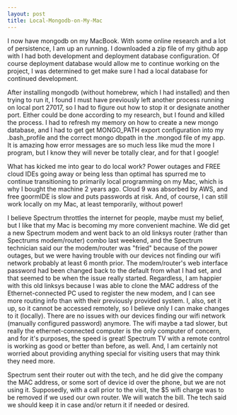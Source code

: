 ```yaml
---
layout: post
title: Local-Mongodb-on-My-Mac
---
```


I now have mongodb on my MacBook. With some online research and a lot of persistence, I am up an running. I downloaded a zip file
of my github app with I had both development and deployment database configuration. Of course deployment database would allow me to continue working on the project, I was determined to get make sure I had a local database for continued development. 

After installing mongodb (without homebrew, which I had installed) and then trying to run it, I found I must have previously left another process running on local port 27017, so I had to figure out how to stop it or designate another port. Either could be done according to my research, but I found and killed the process. I had to refresh my memory on how to create a new mongo database, and I had to get get MONGO_PATH export configuration into my .bash_profile and the correct mongo dbpath in the .mongod file of my app. It is amazing how error messages are so much less like mud the more I program, but I know they will never be totally clear, and for that I google!

What has kicked me into gear to do local work? Power outages and FREE cloud IDEs going away or being less than optimal has spurred me to continue transitioning to primarily local programming on my Mac, which is why I bought the machine 2 years ago. Cloud 9 was absorbed by AWS, and free goormIDE is slow and puts passwords at risk. And, of course, I can still work locally on my Mac, at least temporarily, without power!

I believe Spectrum throttles the internet for people, maybe must my belief, but I like that my Mac is becoming my more convenient 
machine. We did get a new Spectrum modem and went back to an old linksys router (rather than Spectrums modem/router) combo last weekend, and the Spectrum technician said our the modem/router was "fried" because of the power outages, but we were having trouble with our devices not finding our wifi network probably at least 6 month prior. The modem/router's web interface password had been changed back to the default from what I had set, and that seemed to be when the issue really started. Regardless, I am happier with this old linksys because I was able to clone the MAC address of the Ethernet-connected PC used to register the new modem, and I can see more routing info than with their previously provided system. I, also, set it up, so it cannot be accessed remotely, so I believe only I can make changes to it (locally). There are no issues with our devices finding our wifi network (manually configured password) anymore. The wifi maybe a tad slower, but really the ethernet-connected computer is the only computer of concern, and for it's purposes, the speed is great! Spectrum TV with a remote control is working as good or better than before, as well. And, I am
certainly not worried about providing anything special for visiting users that may think they need more.

Spectrum sent their router out with the tech, and he did give the company the MAC address, or some sort of device id over the phone, but we are not using it. Supposedly, with a call prior to the visit, the $5 wifi charge was to be removed if we used our own router. We will watch the bill. The tech said we should keep it in case and/or return it if needed or desired.
